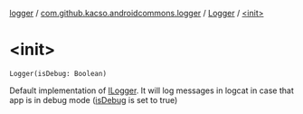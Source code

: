 [logger](../../index.md) / [com.github.kacso.androidcommons.logger](../index.md) / [Logger](index.md) / [&lt;init&gt;](.)

# &lt;init&gt;

`Logger(isDebug: Boolean)`

Default implementation of [ILogger](../-i-logger/index.md).
It will log messages in logcat in case that app is in debug mode ([isDebug](-init-.md#com.github.kacso.androidcommons.logger.Logger$<init>(kotlin.Boolean)/isDebug) is set to true)


